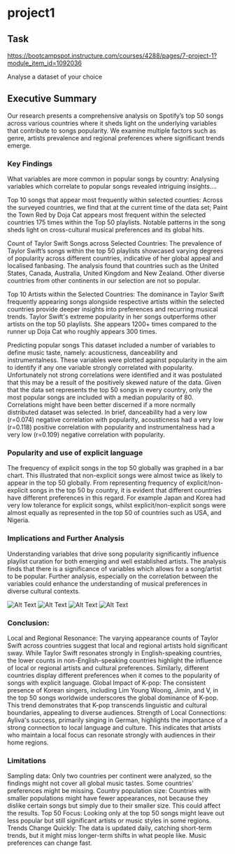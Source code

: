 # project1

## Task
https://bootcampspot.instructure.com/courses/4288/pages/7-project-1?module_item_id=1092036

Analyse a dataset of your choice

## Executive Summary

Our research presents a comprehensive analysis on Spotify’s top 50 songs across various countries where it sheds light on the underlying variables that contribute to songs popularity. We examine multiple factors such as genre, artists prevalence and regional preferences where significant trends emerge.


### Key Findings

What variables are more common in popular songs by country:
Analysing variables which correlate to popular songs revealed intriguing insights….


Top 10 songs that appear most frequently within selected counties:
Across the surveyed countries, we find that at the current time of the data set; Paint the Town Red by Doja Cat appears most frequent within the selected countries 175 times within the Top 50 playlists. Notable patterns in the song sheds light on cross-cultural musical preferences and its global hits. 


Count of Taylor Swift Songs across Selected Countries:
The prevalence of Taylor Swift’s songs within the top 50 playlists showcased varying degrees of popularity across different countries, indicative of her global appeal and localised fanbasing. The analysis found that countries such as the United States, Canada, Australia, United Kingdom and New Zealand. Other diverse countries from other continents in our selection are not so popular.


Top 10 Artists within the Selected Countries:
The dominance in Taylor Swift frequently appearing songs alongside respective artists within the selected countries provide deeper insights into preferences and recurring musical trends. Taylor Swift's extreme popularity in her songs outperforms other artists on the top 50 playlists. She appears 1200+ times compared to the runner up Doja Cat who roughly appears 300 times. 


Predicting popular songs
This dataset included a number of variables to define music taste, namely: acousticness, danceability and instrumentalness. These variables were plotted against popularity in the aim to identify if any one variable strongly correlated with popularity. Unfortunately not strong correlations were identified and it was postulated that this may be a result of the positively skewed nature of the data. Given that the data set represents the top 50 songs in every country, only the most popular songs are included with a median popularity of 80. Correlations might have been better discerned if a more normally distributed dataset was selected. In brief, danceability had a very low (r=0.074) negative correlation with popularity, acousticness had a very low (r=0.118) positive correlation with popularity and instrumentalness had a very low (r=0.109) negative correlation with popularity.


### Popularity and use of explicit language

The frequency of explicit songs in the top 50 globally was graphed in a bar chart. This illustrated that non-explicit songs were almost twice as likely to appear in the top 50 globally. From representing frequency of explicit/non-explicit songs in the top 50 by country, it is evident that different countries have different preferences in this regard. For example Japan and Korea had very low tolerance for explicit songs, whilst explicit/non-explicit songs were almost equally as represented in the top 50 of countries such as USA, and Nigeria.


### Implications and Further Analysis

Understanding variables that drive song popularity significantly influence playlist curation for both emerging and well established artists. The analysis finds that there is a significance of variables which allows for a song/artist to be popular. Further analysis, especially on the correlation between the variables could enhance the understanding of musical preferences in diverse cultural contexts.

![Alt Text](Graph1.png)
![Alt Text](Graph2.png)
![Alt Text](Graph3.png)
![Alt Text](Graph4.png)

### Conclusion:

Local and Regional Resonance: The varying appearance counts of Taylor Swift across countries suggest that local and regional artists hold significant sway. While Taylor Swift resonates strongly in English-speaking countries, the lower counts in non-English-speaking countries highlight the influence of local or regional artists and cultural preferences. Similarly, different countries display different preferences when it comes to the popularity of songs with explicit language.
Global Impact of K-pop: The consistent presence of Korean singers, including Lim Young Woong, Jimin, and V, in the top 50 songs worldwide underscores the global dominance of K-pop. This trend demonstrates that K-pop transcends linguistic and cultural boundaries, appealing to diverse audiences.
Strength of Local Connections: Ayliva's success, primarily singing in German, highlights the importance of a strong connection to local language and culture. This indicates that artists who maintain a local focus can resonate strongly with audiences in their home regions.

### Limitations
Sampling data: Only two countries per continent were analyzed, so the findings might not cover all global music tastes. Some countries' preferences might be missing.
Country population size: Countries with smaller populations might have fewer appearances, not because they dislike certain songs but simply due to their smaller size. This could affect the results.
Top 50 Focus: Looking only at the top 50 songs might leave out less popular but still significant artists or music styles in some regions.
Trends Change Quickly: The data is updated daily, catching short-term trends, but it might miss longer-term shifts in what people like. Music preferences can change fast.

